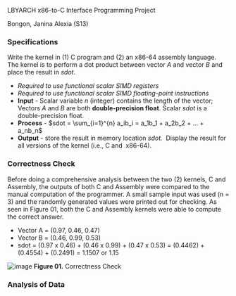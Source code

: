 LBYARCH x86-to-C Interface Programming Project

Bongon, Janina Alexia (S13)

### Specifications
Write the kernel in (1) C program and (2) an x86-64 assembly language.  The kernel is to perform a dot product between vector _A_ and vector _B_ and place the result in _sdot_.
- *Required to use functional scalar SIMD registers*
- *Required to use functional scalar SIMD floating-point instructions*
- **Input** - Scalar variable _n_ (integer) contains the length of the vector;  Vectors _A_ and _B_ are both **double-precision float**. Scalar _sdot_ is a double-precision float.
- **Process** - $sdot = \sum_{i=1}^{n} a_ib_i = a_1b_1 + a_2b_2 + ... + a_nb_n$
- **Output** - store the result in memory location _sdot._  Display the result for all versions of the kernel (i.e., C and  x86-64).

### Correctness Check
Before doing a comprehensive analysis between the two (2) kernels, C and Assembly, the outputs of both C and Assembly were compared to the manual computation of the programmer. A small sample input was used (n = 3) and the randomly generated values were printed out for checking. As seen in Figure 01, both the C and Assembly kernels were able to compute the correct answer.

- Vector A = (0.97, 0.46, 0.47)
- Vector B = (0.46, 0.99, 0.53)
- sdot = (0.97 x 0.46) + (0.46 x 0.99) + (0.47 x 0.53)
     = (0.4462) + (0.4554) + (0.2491)
     = 1.1507 or 1.15

![image](https://github.com/lovexias/LBYARCHx86-to-C/assets/134917158/fb22024d-8796-4fcd-b59e-8c1f7c4b1290)
**Figure 01.** Correctness Check

### Analysis of Data
